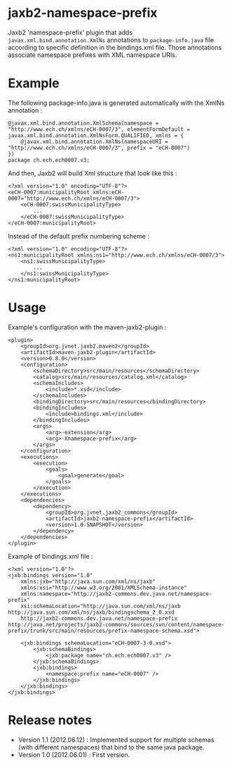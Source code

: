 # jaxb2-namespace-prefix
Jaxb2 'namespace-prefix' plugin that adds `javax.xml.bind.annotation.XmlNs` annotations to `package-info.java` file according to 
specific definition in the bindings.xml file. Those annotations associate namespace prefixes with XML namespace URIs.


# Example

The following package-info.java is generated automatically with the XmlNs annotation :

```
@javax.xml.bind.annotation.XmlSchema(namespace = "http://www.ech.ch/xmlns/eCH-0007/3", elementFormDefault = javax.xml.bind.annotation.XmlNsForm.QUALIFIED, xmlns = {
    @javax.xml.bind.annotation.XmlNs(namespaceURI = "http://www.ech.ch/xmlns/eCH-0007/3", prefix = "eCH-0007")
})
package ch.ech.ech0007.v3;
```

And then, Jaxb2 will build Xml structure that look like this :

```
<?xml version="1.0" encoding="UTF-8"?>
<eCH-0007:municipalityRoot xmlns:eCH-0007="http://www.ech.ch/xmlns/eCH-0007/3">
    <eCH-0007:swissMunicipalityType>
        ...
    </eCH-0007:swissMunicipalityType>
</eCH-0007:municipalityRoot>
```

Instead of the default prefix numbering scheme :

```
<?xml version="1.0" encoding="UTF-8"?>
<ns1:municipalityRoot xmlns:ns1="http://www.ech.ch/xmlns/eCH-0007/3">
    <ns1:swissMunicipalityType>
        ...
    </ns1:swissMunicipalityType>
</ns1:municipalityRoot>
```

# Usage

Example's configuration with the maven-jaxb2-plugin :

```
<plugin>
    <groupId>org.jvnet.jaxb2.maven2</groupId>
    <artifactId>maven-jaxb2-plugin</artifactId>
    <version>0.8.0</version>
    <configuration>
        <schemaDirectory>src/main/resources</schemaDirectory>
        <catalog>src/main/resources/catalog.xml</catalog>
        <schemaIncludes>
            <include>*.xsd</include>
        </schemaIncludes>
        <bindingDirectory>src/main/resources</bindingDirectory>
        <bindingIncludes>
            <include>bindings.xml</include>
        </bindingIncludes>
        <args>
            <arg>-extension</arg>
            <arg>-Xnamespace-prefix</arg>
        </args>
    </configuration>
    <executions>
        <execution>
            <goals>
                <goal>generate</goal>
            </goals>
        </execution>
    </executions>
    <dependencies>
        <dependency>
            <groupId>org.jvnet.jaxb2_commons</groupId>
            <artifactId>jaxb2-namespace-prefix</artifactId>
            <version>1.0-SNAPSHOT</version>
        </dependency>
    </dependencies>
</plugin>
```

Example of bindings.xml file :

```
<?xml version="1.0"?>
<jxb:bindings version="1.0"
    xmlns:jxb="http://java.sun.com/xml/ns/jaxb"
    xmlns:xsi="http://www.w3.org/2001/XMLSchema-instance"
    xmlns:namespace="http://jaxb2-commons.dev.java.net/namespace-prefix"
    xsi:schemaLocation="http://java.sun.com/xml/ns/jaxb http://java.sun.com/xml/ns/jaxb/bindingschema_2_0.xsd
    http://jaxb2-commons.dev.java.net/namespace-prefix http://java.net/projects/jaxb2-commons/sources/svn/content/namespace-prefix/trunk/src/main/resources/prefix-namespace-schema.xsd">

    <jxb:bindings schemaLocation="eCH-0007-3-0.xsd">
        <jxb:schemaBindings>
            <jxb:package name="ch.ech.ech0007.v3" />
        </jxb:schemaBindings>
        <jxb:bindings>
            <namespace:prefix name="eCH-0007" />
        </jxb:bindings>
    </jxb:bindings>
</jxb:bindings>
```

# Release notes

 - Version 1.1 (2012.06.12) : Implemented support for multiple schemas (with different namespaces) that bind to the same java package.
 - Version 1.0 (2012.06.01) : First version.
